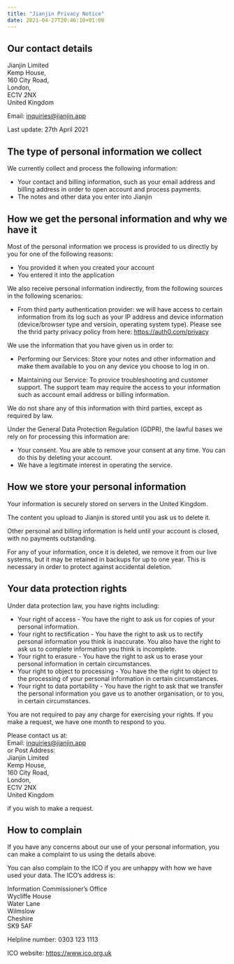 ```yaml
---
title: "Jianjin Privacy Notice"
date: 2021-04-27T20:46:10+01:00
---
```


## Our contact details

Jianjin Limited\
Kemp House,\
160 City Road,\
London,\
EC1V 2NX\
United Kingdom

Email: inquiries@jianjin.app

Last update: 27th April 2021

## The type of personal information we collect

We currently collect and process the following information:

* Your contact and billing information, such as your email address and billing address in order to open account and process payments.
* The notes and other data you enter into Jianjin

## How we get the personal information and why we have it

Most of the personal information we process is provided to us directly by you
for one of the following reasons:

* You provided it when you created your account
* You entered it into the application

We also receive personal information indirectly, from the following sources in the following scenarios:
* From third party authentication provider: we will have access to certain information from its log such as your IP address and device information
 (device/browser type and versioin, operating system type).
  Please see the thrid party privacy policy from here: https://auth0.com/privacy


We use the information that you have given us in order to:

* Performing our Services: Store your notes and other information and make them available to you on any
  device you choose to log in on.

* Maintaining our Service: To provice troubleshooting and customer support.
  The support team may require the access to your information such as account email address or billing information. 

We do not share any of this information with third parties, except as required
by law.

Under the General Data Protection Regulation (GDPR), the lawful bases we rely on
for processing this information are:

* Your consent. You are able to remove your consent at any time. You can do this
  by deleting your account.
* We have a legitimate interest in operating the service.

## How we store your personal information

Your information is securely stored on servers in the United Kingdom.

The content you upload to Jianjin is stored until you ask us to delete it.

Other personal and billing information is held until your account is closed,
with no payments outstanding.

For any of your information, once it is deleted, we remove it from our live
systems, but it may be retained in backups for up to one year. This is necessary
in order to protect against accidental deletion.

## Your data protection rights

Under data protection law, you have rights including:

<!--TODO - delete according to legal basis-->

* Your right of access - You have the right to ask us for copies of your
  personal information.
* Your right to rectification - You have the right to ask us to rectify personal
  information you think is inaccurate. You also have the right to ask us to
  complete information you think is incomplete.
* Your right to erasure - You have the right to ask us to erase your personal
  information in certain circumstances.
* Your right to object to processing - You have the the right to object to the
  processing of your personal information in certain circumstances.
* Your right to data portability - You have the right to ask that we transfer
  the personal information you gave us to another organisation, or to you, in
  certain circumstances.

You are not required to pay any charge for exercising your rights. If you make a
request, we have one month to respond to you.

Please contact us at:\
Email: inquiries@jianjin.app\
or
Post Address: \
Jianjin Limited\
Kemp House,\
160 City Road,\
London,\
EC1V 2NX\
United Kingdom

if you wish to make a request.

## How to complain

If you have any concerns about our use of your personal information, you can
make a complaint to us using the details above.

You can also complain to the ICO if you are unhappy with how we have used your
data. The ICO’s address is:

Information Commissioner’s Office\
Wycliffe House\
Water Lane\
Wilmslow\
Cheshire\
SK9 5AF

Helpline number: 0303 123 1113

ICO website: https://www.ico.org.uk
